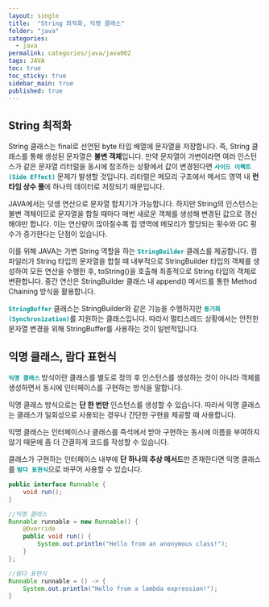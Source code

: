 ```yaml
---
layout: single
title:  "String 최적화, 익명 클래스"
folder: "java"
categories:
  - java
permalink: categories/java/java002
tags: JAVA
toc: true
toc_sticky: true
sidebar_main: true
published: true
---
```


## String 최적화
String 클래스는 final로 선언된 byte 타입 배열에 문자열을 저장합니다. 즉, String 클래스를 통해 생성된 문자열은 **불변 객체**입니다. 만약 문자열이 가변이라면 여러 인스턴스가 같은 문자열 리터럴을 동시에 참조하는 상황에서 값이 변경된다면 <span style="color: rgb(3, 150, 150); font-weight: bold;">`사이드 이펙트(Side Effect)`</span> 문제가 발생할 것입니다. 리터럴은 메모리 구조에서 메서드 영역 내 **런타임 상수 풀**에 하나의 데이터로 저장되기 때문입니다.

JAVA에서는 덧셈 연산으로 문자열 합치기가 가능합니다. 하지만 String의 인스턴스는 불변 객체이므로 문자열을 합칠 때마다 매번 새로운 객체를 생성해 변경된 값으로 갱신해야만 합니다. 이는 연산량이 많아질수록 힙 영역에 메모리가 할당되는 횟수와 GC 횟수가 증가한다는 단점이 있습니다.

이를 위해 JAVA는 가변 String 역할을 하는 <span style="color: rgb(3, 150, 150); font-weight: bold;">`StringBuilder`</span> 클래스를 제공합니다. 컴파일러가 String 타입의 문자열을 합칠 때 내부적으로 StringBuilder 타입의 객체를 생성하여 모든 연산을 수행한 후, toString()을 호출해 최종적으로 String 타입의 객체로 변환합니다. 중간 연산은 StringBuilder 클래스 내 append() 메서드를 통한 Method Chaining 방식을 활용합니다.

<span style="color: rgb(3, 150, 150); font-weight: bold;">`StringBuffer`</span> 클래스는 StringBuilder와 같은 기능을 수행하지만 <span style="color: rgb(3, 150, 150); font-weight: bold;">`동기화(Synchronization)`</span>를 지원하는 클래스입니다. 따라서 멀티스레드 상황에서는 안전한 문자열 변경을 위해 StringBuffer를 사용하는 것이 일반적입니다.

## 익명 클래스, 람다 표현식
<span style="color: rgb(3, 150, 150); font-weight: bold;">`익명 클래스`</span> 방식이란 클래스를 별도로 정의 후 인스턴스를 생성하는 것이 아니라 객체를 생성하면서 동시에 인터페이스를 구현하는 방식을 말합니다.

익명 클래스 방식으로는 **단 한 번만** 인스턴스를 생성할 수 있습니다. 따라서 익명 클래스는 클래스가 일회성으로 사용되는 경우나 간단한 구현을 제공할 때 사용합니다.

익명 클래스는 인터페이스나 클래스를 즉석에서 받아 구현하는 동시에 이름을 부여하지 않기 때문에 좀 더 간결하게 코드를 작성할 수 있습니다.

클래스가 구현하는 인터페이스 내부에 **단 하나의 추상 메서드**만 존재한다면 익명 클래스를 <span style="color: rgb(3, 150, 150); font-weight: bold;">`람다 표현식`</span>으로 바꾸어 사용할 수 있습니다.

```java
public interface Runnable {
    void run();
}
```
```java
//익명 클래스
Runnable runnable = new Runnable() {
    @Override
    public void run() {
        System.out.println("Hello from an anonymous class!");
    }
};
```
```java
//람다 표현식
Runnable runnable = () -> {
	System.out.println("Hello from a lambda expression!");
}
```